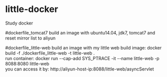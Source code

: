 # little-docker
Study docker

#dockerfile_tomcat7
build an image with ubuntu14.04, jdk7, tomcat7
and reset mirror list to aliyun

#dockerfile_little-web
build an image with my little web 
build image: docker build -f ./dockerfile_little-web -t little-web .   
run container: docker run --cap-add SYS_PTRACE -it --name little-web -p 8088:8080 little-web  
you can access it by: http://aliyun-host-ip:8088/little-web/asyncServlet     

